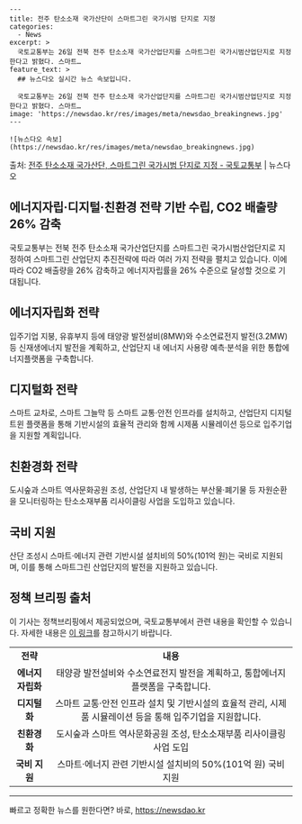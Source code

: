     ---
    title: 전주 탄소소재 국가산단이 스마트그린 국가시범 단지로 지정
    categories:
      - News
    excerpt: >
      국토교통부는 26일 전북 전주 탄소소재 국가산업단지를 스마트그린 국가시범산업단지로 지정한다고 밝혔다. 스마트…
    feature_text: >
      ## 뉴스다오 실시간 뉴스 속보입니다.
    
      국토교통부는 26일 전북 전주 탄소소재 국가산업단지를 스마트그린 국가시범산업단지로 지정한다고 밝혔다. 스마트…
    image: 'https://newsdao.kr/res/images/meta/newsdao_breakingnews.jpg'
    ---
    
    ![뉴스다오 속보](https://newsdao.kr/res/images/meta/newsdao_breakingnews.jpg)

<p>출처: <a href="https://newsdao.kr/2872" rel="dofollow">전주 탄소소재 국가산단, 스마트그린 국가시범 단지로 지정 - 국토교통부</a> | 뉴스다오</p>

<h2>에너지자립·디지털·친환경 전략 기반 수립, CO2 배출량 26% 감축</h2>
<p data-ke-size="size16">국토교통부는 전북 전주 탄소소재 국가산업단지를 스마트그린 국가시범산업단지로 지정하여 스마트그린 산업단지 추진전략에 따라 여러 가지 전략을 펼치고 있습니다. 이에 따라 CO2 배출량을 26% 감축하고 에너지자립률을 26% 수준으로 달성할 것으로 기대됩니다.</p>

<h2>에너지자립화 전략</h2>
<p data-ke-size="size16">입주기업 지붕, 유휴부지 등에 태양광 발전설비(8MW)와 수소연료전지 발전(3.2MW) 등 신재생에너지 발전을 계획하고, 산업단지 내 에너지 사용량 예측·분석을 위한 통합에너지플랫폼을 구축합니다.</p>

<h2>디지털화 전략</h2>
<p data-ke-size="size16">스마트 교차로, 스마트 그늘막 등 스마트 교통·안전 인프라를 설치하고, 산업단지 디지털트윈 플랫폼을 통해 기반시설의 효율적 관리와 함께 시제품 시뮬레이션 등으로 입주기업을 지원할 계획입니다.</p>

<h2>친환경화 전략</h2>
<p data-ke-size="size16">도시숲과 스마트 역사문화공원 조성, 산업단지 내 발생하는 부산물·폐기물 등 자원순환을 모니터링하는 탄소소재부품 리사이클링 사업을 도입하고 있습니다.</p>

<h2>국비 지원</h2>
<p data-ke-size="size16">산단 조성시 스마트·에너지 관련 기반시설 설치비의 50%(101억 원)는 국비로 지원되며, 이를 통해 스마트그린 산업단지의 발전을 지원하고 있습니다.</p>

<h2>정책 브리핑 출처</h2>
<p data-ke-size="size16">이 기사는 정책브리핑에서 제공되었으며, 국토교통부에서 관련 내용을 확인할 수 있습니다. 자세한 내용은 <a href="https://newsdao.kr/2872" target="_blank" rel="noopener noreferrer">이 링크</a>를 참고하시기 바랍니다.</p>
<table>
  <tbody>
    <tr>
      <td style="text-align: center; height: 17px;"><b>전략</b></td>
      <td style="text-align: center; height: 17px;"><b>내용</b></td>
    </tr>
    <tr>
      <td style="text-align: center; height: 17px;"><b>에너지자립화</b></td>
      <td style="text-align: center; height: 17px;">태양광 발전설비와 수소연료전지 발전을 계획하고, 통합에너지플랫폼을 구축합니다.</td>
    </tr>
    <tr>
      <td style="text-align: center; height: 17px;"><b>디지털화</b></td>
      <td style="text-align: center; height: 17px;">스마트 교통·안전 인프라 설치 및 기반시설의 효율적 관리, 시제품 시뮬레이션 등을 통해 입주기업을 지원합니다.</td>
    </tr>
    <tr>
      <td style="text-align: center; height: 17px;"><b>친환경화</b></td>
      <td style="text-align: center; height: 17px;">도시숲과 스마트 역사문화공원 조성, 탄소소재부품 리사이클링 사업 도입</td>
    </tr>
    <tr>
      <td style="text-align: center; height: 17px;"><b>국비 지원</b></td>
      <td style="text-align: center; height: 17px;">스마트·에너지 관련 기반시설 설치비의 50%(101억 원) 국비 지원</td>
    </tr>
  </tbody>
</table>
<hr> 

빠르고 정확한 뉴스를 원한다면? 바로, <a href="https://newsdao.kr" rel="dofollow">https://newsdao.kr</a>


    
